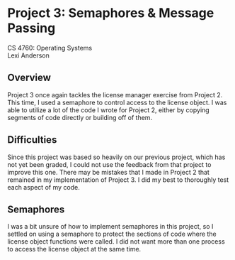 # Project 3: Semaphores & Message Passing

CS 4760: Operating Systems  
Lexi Anderson  

## Overview
Project 3 once again tackles the license manager exercise from Project 2. This time, 
I used a semaphore to control access to the license object. I was able to utilize a lot
 of the code I wrote for Project 2, either by copying segments of code directly or
 building off of them.


## Difficulties
Since this project was based so heavily on our previous project, which has not yet 
been graded, I could not use the feedback from that project to improve this one. There 
may be mistakes that I made in Project 2 that remained in my implementation of Project 
3. I did my best to thoroughly test each aspect of my code.


## Semaphores
I was a bit unsure of how to implement semaphores in this project, so I settled on 
using a semaphore to protect the sections of code where the license object functions 
were called. I did not want more than one process to access the license object at the 
same time.
